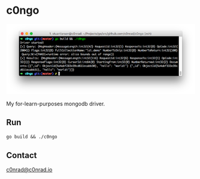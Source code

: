 # c0ngo 

![demo](demo.png)

My for-learn-purposes mongodb driver.

## Run

```
go build && ./c0ngo
```

## Contact

c0nrad@c0nrad.io
